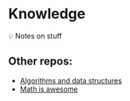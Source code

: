 # Knowledge

💡 Notes on stuff

## Other repos:

- [Algorithms and data structures](https://github.com/pniewiejski/algorithms-playground)
- [Math is awesome](https://github.com/pniewiejski/math-is-awesome)

